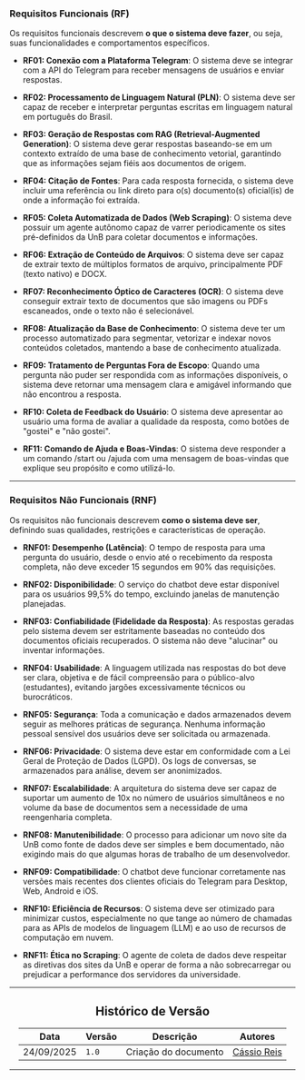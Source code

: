 ### **Requisitos Funcionais (RF)**

Os requisitos funcionais descrevem **o que o sistema deve fazer**, ou seja, suas funcionalidades e comportamentos específicos.

- **RF01: Conexão com a Plataforma Telegram**: O sistema deve se integrar com a API do Telegram para receber mensagens de usuários e enviar respostas.

- **RF02: Processamento de Linguagem Natural (PLN)**: O sistema deve ser capaz de receber e interpretar perguntas escritas em linguagem natural em português do Brasil.

- **RF03: Geração de Respostas com RAG (Retrieval-Augmented Generation)**: O sistema deve gerar respostas baseando-se em um contexto extraído de uma base de conhecimento vetorial, garantindo que as informações sejam fiéis aos documentos de origem.

- **RF04: Citação de Fontes**: Para cada resposta fornecida, o sistema deve incluir uma referência ou link direto para o(s) documento(s) oficial(is) de onde a informação foi extraída.

- **RF05: Coleta Automatizada de Dados (Web Scraping)**: O sistema deve possuir um agente autônomo capaz de varrer periodicamente os sites pré-definidos da UnB para coletar documentos e informações.

- **RF06: Extração de Conteúdo de Arquivos**: O sistema deve ser capaz de extrair texto de múltiplos formatos de arquivo, principalmente PDF (texto nativo) e DOCX.

- **RF07: Reconhecimento Óptico de Caracteres (OCR)**: O sistema deve conseguir extrair texto de documentos que são imagens ou PDFs escaneados, onde o texto não é selecionável.

- **RF08: Atualização da Base de Conhecimento**: O sistema deve ter um processo automatizado para segmentar, vetorizar e indexar novos conteúdos coletados, mantendo a base de conhecimento atualizada.

- **RF09: Tratamento de Perguntas Fora de Escopo**: Quando uma pergunta não puder ser respondida com as informações disponíveis, o sistema deve retornar uma mensagem clara e amigável informando que não encontrou a resposta.

- **RF10: Coleta de Feedback do Usuário**: O sistema deve apresentar ao usuário uma forma de avaliar a qualidade da resposta, como botões de "gostei" e "não gostei".

- **RF11: Comando de Ajuda e Boas-Vindas**: O sistema deve responder a um comando /start ou /ajuda com uma mensagem de boas-vindas que explique seu propósito e como utilizá-lo.

---

### **Requisitos Não Funcionais (RNF)**

Os requisitos não funcionais descrevem **como o sistema deve ser**, definindo suas qualidades, restrições e características de operação.

- **RNF01: Desempenho (Latência)**: O tempo de resposta para uma pergunta do usuário, desde o envio até o recebimento da resposta completa, não deve exceder 15 segundos em 90% das requisições.

- **RNF02: Disponibilidade**: O serviço do chatbot deve estar disponível para os usuários 99,5% do tempo, excluindo janelas de manutenção planejadas.

- **RNF03: Confiabilidade (Fidelidade da Resposta)**: As respostas geradas pelo sistema devem ser estritamente baseadas no conteúdo dos documentos oficiais recuperados. O sistema não deve "alucinar" ou inventar informações.

- **RNF04: Usabilidade**: A linguagem utilizada nas respostas do bot deve ser clara, objetiva e de fácil compreensão para o público-alvo (estudantes), evitando jargões excessivamente técnicos ou burocráticos.

- **RNF05: Segurança**: Toda a comunicação e dados armazenados devem seguir as melhores práticas de segurança. Nenhuma informação pessoal sensível dos usuários deve ser solicitada ou armazenada.

- **RNF06: Privacidade**: O sistema deve estar em conformidade com a Lei Geral de Proteção de Dados (LGPD). Os logs de conversas, se armazenados para análise, devem ser anonimizados.

- **RNF07: Escalabilidade**: A arquitetura do sistema deve ser capaz de suportar um aumento de 10x no número de usuários simultâneos e no volume da base de documentos sem a necessidade de uma reengenharia completa.

- **RNF08: Manutenibilidade**: O processo para adicionar um novo site da UnB como fonte de dados deve ser simples e bem documentado, não exigindo mais do que algumas horas de trabalho de um desenvolvedor.

- **RNF09: Compatibilidade**: O chatbot deve funcionar corretamente nas versões mais recentes dos clientes oficiais do Telegram para Desktop, Web, Android e iOS.

- **RNF10: Eficiência de Recursos**: O sistema deve ser otimizado para minimizar custos, especialmente no que tange ao número de chamadas para as APIs de modelos de linguagem (LLM) e ao uso de recursos de computação em nuvem.

- **RNF11: Ética no Scraping**: O agente de coleta de dados deve respeitar as diretivas dos sites da UnB e operar de forma a não sobrecarregar ou prejudicar a performance dos servidores da universidade.

---

<center>

## Histórico de Versão

</center>

<div style="margin: 0 auto; width: fit-content;">

| Data       | Versão | Descrição            | Autores                                   |
|------------|--------|----------------------|-------------------------------------------|
| 24/09/2025 | `1.0`  | Criação do documento | [Cássio Reis](https://github.com/csreis72) |

</div>

---